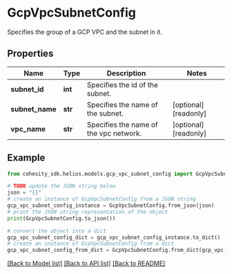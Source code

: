 # GcpVpcSubnetConfig

Specifies the group of a GCP VPC and the subnet in it.

## Properties

Name | Type | Description | Notes
------------ | ------------- | ------------- | -------------
**subnet_id** | **int** | Specifies the id of the subnet. | 
**subnet_name** | **str** | Specifies the name of the subnet. | [optional] [readonly] 
**vpc_name** | **str** | Specifies the name of the vpc network. | [optional] [readonly] 

## Example

```python
from cohesity_sdk.helios.models.gcp_vpc_subnet_config import GcpVpcSubnetConfig

# TODO update the JSON string below
json = "{}"
# create an instance of GcpVpcSubnetConfig from a JSON string
gcp_vpc_subnet_config_instance = GcpVpcSubnetConfig.from_json(json)
# print the JSON string representation of the object
print(GcpVpcSubnetConfig.to_json())

# convert the object into a dict
gcp_vpc_subnet_config_dict = gcp_vpc_subnet_config_instance.to_dict()
# create an instance of GcpVpcSubnetConfig from a dict
gcp_vpc_subnet_config_from_dict = GcpVpcSubnetConfig.from_dict(gcp_vpc_subnet_config_dict)
```
[[Back to Model list]](../README.md#documentation-for-models) [[Back to API list]](../README.md#documentation-for-api-endpoints) [[Back to README]](../README.md)


